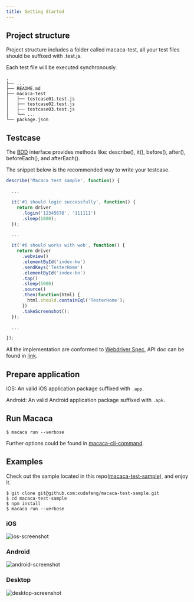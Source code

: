 ```yaml
---
title: Getting Started
---
```


## Project structure

Project structure includes a folder called macaca-test, all your test files should be suffixed with .test.js.

Each test file will be executed synchronously.

```
.
├── ...
├── README.md
├── macaca-test
│   ├── testcase01.test.js
│   ├── testcase02.test.js
│   ├── testcase03.test.js
│   └── ...
└── package.json
```

## Testcase

The [BDD](https://en.wikipedia.org/wiki/Behavior-driven_development) interface provides methods like: describe(), it(), before(), after(), beforeEach(), and afterEach().

The snippet below is the recommended way to write your testcase.

```js
describe('Macaca test sample', function() {

  ...

  it('#1 should login successfully', function() {
    return driver
      .login('12345678', '111111')
      .sleep(1000);
  });

  ...

  it('#6 should works with web', function() {
    return driver
      .webview()
      .elementById('index-kw')
      .sendKeys('TesterHome')
      .elementById('index-bn')
      .tap()
      .sleep(5000)
      .source()
      .then(function(html) {
        html.should.containEql('TesterHome');
      })
      .takeScreenshot();
  });

  ...

});
```

All the implementation are conformed to [Webdriver Spec](https://w3c.github.io/webdriver/webdriver-spec.html), API doc can be found in [link](//macacajs.github.io/macaca-wd/docs).

## Prepare application

iOS: An valid iOS application package suffixed with `.app`.

Android: An valid Android application package suffixed with `.apk`.

## Run Macaca

```shell
$ macaca run --verbose
```

Further options could be found in [macaca-cli-command](./cli-usage.html).

## Examples

Check out the sample located in this repo([macaca-test-sample](https://github.com/xudafeng/macaca-test-sample)), and enjoy it.

```
$ git clone git@github.com:xudafeng/macaca-test-sample.git
$ cd macaca-test-sample
$ npm install
$ macaca run --verbose
```

### iOS

![ios-screenshot](https://os.alipayobjects.com/rmsportal/AupRcQdJrzTdOnd.gif)

### Android

![android-screenshot](https://os.alipayobjects.com/rmsportal/pEWPOynHBBzleiJ.gif)

### Desktop

![desktop-screenshot](https://os.alipayobjects.com/rmsportal/hlSZRyFulWWbFdf.gif)
